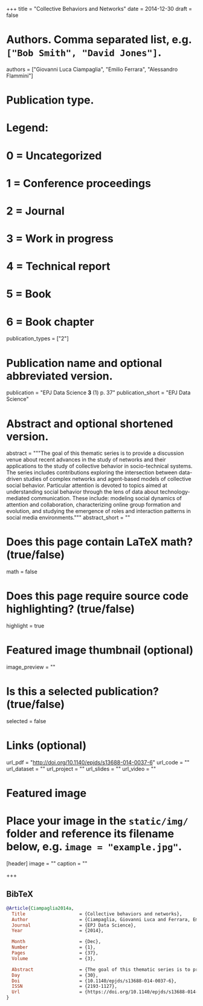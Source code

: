 +++
title = "Collective Behaviors and Networks"
date = 2014-12-30
draft = false

# Authors. Comma separated list, e.g. `["Bob Smith", "David Jones"]`.
authors = ["Giovanni Luca Ciampaglia", "Emilio Ferrara", "Alessandro Flammini"]

# Publication type.
# Legend:
# 0 = Uncategorized
# 1 = Conference proceedings
# 2 = Journal
# 3 = Work in progress
# 4 = Technical report
# 5 = Book
# 6 = Book chapter
publication_types = ["2"]

# Publication name and optional abbreviated version.
publication = "EPJ Data Science **3** (1) p. 37"
publication_short = "EPJ Data Science"

# Abstract and optional shortened version.
abstract = """The goal of this thematic series is to provide a discussion venue
about recent advances in the study of networks and their applications to the
study of collective behavior in socio-technical systems. The series includes
contributions exploring the intersection between data-driven studies of complex
networks and agent-based models of collective social behavior. Particular
attention is devoted to topics aimed at understanding social behavior through
the lens of data about technology-mediated communication. These include:
modeling social dynamics of attention and collaboration, characterizing online
group formation and evolution, and studying the emergence of roles and
interaction patterns in social media environments.""" 
abstract_short = ""

# Does this page contain LaTeX math? (true/false)
math = false

# Does this page require source code highlighting? (true/false)
highlight = true

# Featured image thumbnail (optional)
image_preview = ""

# Is this a selected publication? (true/false)
selected = false

# Links (optional)
url_pdf = "http://doi.org/10.1140/epjds/s13688-014-0037-6"
url_code = ""
url_dataset = ""
url_project = ""
url_slides = ""
url_video = ""

# Featured image
# Place your image in the `static/img/` folder and reference its filename below, e.g. `image = "example.jpg"`.
[header]
image = ""
caption = ""

+++

## BibTeX
```bibtex
@Article{Ciampaglia2014a,
  Title                    = {Collective behaviors and networks},
  Author                   = {Ciampaglia, Giovanni Luca and Ferrara, Emilio and Flammini, Alessandro},
  Journal                  = {EPJ Data Science},
  Year                     = {2014},

  Month                    = {Dec},
  Number                   = {1},
  Pages                    = {37},
  Volume                   = {3},

  Abstract                 = {The goal of this thematic series is to provide a discussion venue about recent advances in the study of networks and their applications to the study of collective behavior in socio-technical systems. The series includes contributions exploring the intersection between data-driven studies of complex networks and agent-based models of collective social behavior. Particular attention is devoted to topics aimed at understanding social behavior through the lens of data about technology-mediated communication. These include: modeling social dynamics of attention and collaboration, characterizing online group formation and evolution, and studying the emergence of roles and interaction patterns in social media environments.},
  Day                      = {30},
  Doi                      = {10.1140/epjds/s13688-014-0037-6},
  ISSN                     = {2193-1127},
  Url                      = {https://doi.org/10.1140/epjds/s13688-014-0037-6}
}
```
